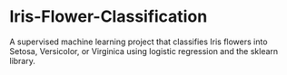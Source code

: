 # Iris-Flower-Classification
A supervised machine learning project that classifies Iris flowers into Setosa, Versicolor, or Virginica using logistic regression and the sklearn library.
